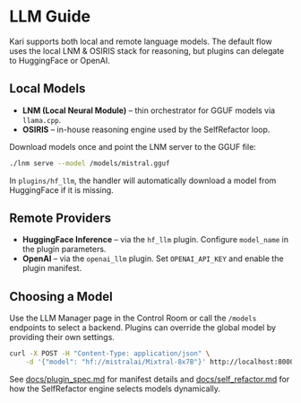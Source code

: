 # LLM Guide

Kari supports both local and remote language models. The default flow uses the local LNM & OSIRIS stack for reasoning, but plugins can delegate to HuggingFace or OpenAI.

## Local Models

- **LNM (Local Neural Module)** – thin orchestrator for GGUF models via `llama.cpp`.
- **OSIRIS** – in-house reasoning engine used by the SelfRefactor loop.

Download models once and point the LNM server to the GGUF file:

```bash
./lnm serve --model /models/mistral.gguf
```

In `plugins/hf_llm`, the handler will automatically download a model from HuggingFace if it is missing.

## Remote Providers

- **HuggingFace Inference** – via the `hf_llm` plugin. Configure `model_name` in the plugin parameters.
- **OpenAI** – via the `openai_llm` plugin. Set `OPENAI_API_KEY` and enable the plugin manifest.

## Choosing a Model

Use the LLM Manager page in the Control Room or call the `/models` endpoints to select a backend. Plugins can override the global model by providing their own settings.

```bash
curl -X POST -H "Content-Type: application/json" \
    -d '{"model": "hf://mistralai/Mixtral-8x7B"}' http://localhost:8000/models/select
```

See [docs/plugin_spec.md](plugin_spec.md) for manifest details and [docs/self_refactor.md](self_refactor.md) for how the SelfRefactor engine selects models dynamically.
